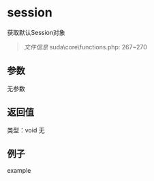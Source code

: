 # session
获取默认Session对象
> *文件信息* suda\core\functions.php: 267~270

## 参数

无参数
## 返回值
 
类型：void
无
## 例子

example